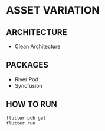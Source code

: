 # ASSET VARIATION

## ARCHITECTURE
- Clean Architecture

## PACKAGES
- River Pod
- Syncfusion

## HOW TO RUN
```
flutter pub get
flutter run
```

